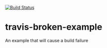 [![Build Status](https://travis-ci.org/leobauza/travis-broken-example.svg?branch=master)](https://travis-ci.org/leobauza/travis-broken-example)

# travis-broken-example

An example that will cause a build failure
